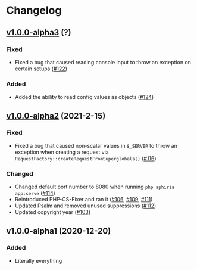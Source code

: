 # Changelog

## [v1.0.0-alpha3](https://github.com/aphiria/aphiria/compare/v1.0.0-alpha2...v1.0.0-alpha3) (?)

### Fixed

- Fixed a bug that caused reading console input to throw an exception on certain setups ([#122](https://github.com/aphiria/aphiria/pull/122))

### Added

- Added the ability to read config values as objects ([#124](https://github.com/aphiria/aphiria/pull/124))

## [v1.0.0-alpha2](https://github.com/aphiria/aphiria/compare/v1.0.0-alpha1...v1.0.0-alpha2) (2021-2-15)

### Fixed

- Fixed a bug that caused non-scalar values in `$_SERVER` to throw an exception when creating a request via `RequestFactory::createRequestFromSuperglobals()` ([#116](https://github.com/aphiria/aphiria/pull/116))

### Changed

- Changed default port number to 8080 when running `php aphiria app:serve` ([#114](https://github.com/aphiria/aphiria/pull/114))
- Reintroduced PHP-CS-Fixer and ran it ([#106](https://github.com/aphiria/aphiria/pull/106), [#109](https://github.com/aphiria/aphiria/pull/109), [#111](https://github.com/aphiria/aphiria/pull/111))
- Updated Psalm and removed unused suppressions ([#112](https://github.com/aphiria/aphiria/pull/112))
- Updated copyright year ([#103](https://github.com/aphiria/aphiria/pull/103))

## v1.0.0-alpha1 (2020-12-20)

### Added

- Literally everything
